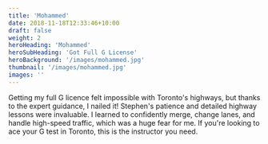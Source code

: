```yaml
---
title: 'Mohammed'
date: 2018-11-18T12:33:46+10:00
draft: false
weight: 2
heroHeading: 'Mohammed'
heroSubHeading: 'Got Full G License'
heroBackground: '/images/mohammed.jpg'
thumbnail: '/images/mohammed.jpg'
images: ''
---
```


Getting my full G licence felt impossible with Toronto's highways, but thanks to the expert guidance, I nailed it! Stephen's patience and detailed highway lessons were invaluable. I learned to confidently merge, change lanes, and handle high-speed traffic, which was a huge fear for me. If you're looking to ace your G test in Toronto, this is the instructor you need.
